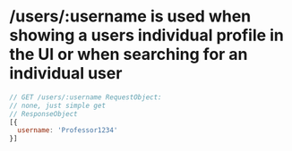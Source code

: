 
# /users/:username is used when showing a users individual profile in the UI or when searching for an individual user

```javascript
// GET /users/:username RequestObject:
// none, just simple get
// ResponseObject
[{
  username: 'Professor1234'
}]
```
